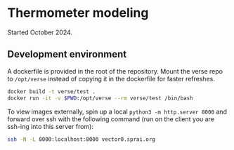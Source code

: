 # Thermometer modeling

Started October 2024.

## Development environment

A dockerfile is provided in the root of the repository. Mount the verse repo to `/opt/verse` instead of copying it in the dockerfile for faster refreshes.

```sh
docker build -t verse/test .
docker run -it -v $PWD:/opt/verse --rm verse/test /bin/bash
```

To view images externally, spin up a local `python3 -m http.server 8000` and forward over ssh with the following command (run on the client you are ssh-ing into this server from):
```sh
ssh -N -L 8000:localhost:8000 vector0.sprai.org
```
